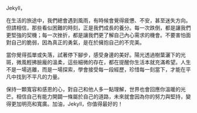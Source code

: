 Jekyll，

在生活的旅途中，我們總會遇到風雨，有時候會覺得疲憊、不安，甚至迷失方向。但請相信，那些看似困難的時刻，正是我們成長的養分。每一次跌倒，都是讓我們更堅強的契機；每一次挫折，都是讓我們更了解自己內心需求的機會。不要害怕面對自己的脆弱，因為真正的勇氣，是在於擁抱自己的不完美。

當你覺得孤單或失落，試著停下腳步，感受身邊的美好。陽光透過樹葉灑下的光斑，微風輕拂臉龐的溫柔，這些細微的存在，都在提醒你生活本就充滿希望。人生不是一場逃離，而是一場探索，學會接受每一段經歷，珍惜每一刻當下，才能在平凡中找到不平凡的力量。

保持一顆寬容和感恩的心，對自己和他人多一點理解，世界也會回應你溫暖的光芒。相信自己有能力開闢一條屬於自己的道路，未來就會因為你的努力與堅持，變得更加明亮和寬廣。加油，Jekyll，你值得最好的！
